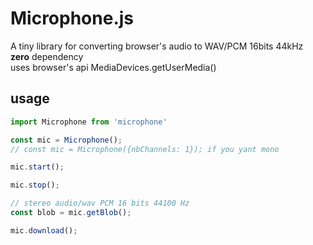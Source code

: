 # Microphone.js

A tiny library for converting browser's audio to WAV/PCM 16bits 44kHz  
**zero** dependency  
uses browser's api MediaDevices.getUserMedia()

## usage
```javascript
import Microphone from 'microphone'

const mic = Microphone();
// const mic = Microphone({nbChannels: 1}); if you yant mono

mic.start();

mic.stop();

// stereo audio/wav PCM 16 bits 44100 Hz 
const blob = mic.getBlob();

mic.download();
```
